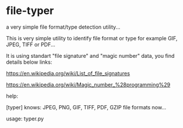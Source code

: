 # file-typer
a very simple file format/type detection utility...

This is very simple utility to identify file format or type for example GIF, JPEG, TIFF or PDF...

It is using standart "file signature" and "magic number" data, you find details below links:

https://en.wikipedia.org/wiki/List_of_file_signatures

https://en.wikipedia.org/wiki/Magic_number_%28programming%29

help:

[typer] knows: JPEG, PNG, GIF, TIFF, PDF, GZIP file formats now...

usage:
     typer.py <filename>



